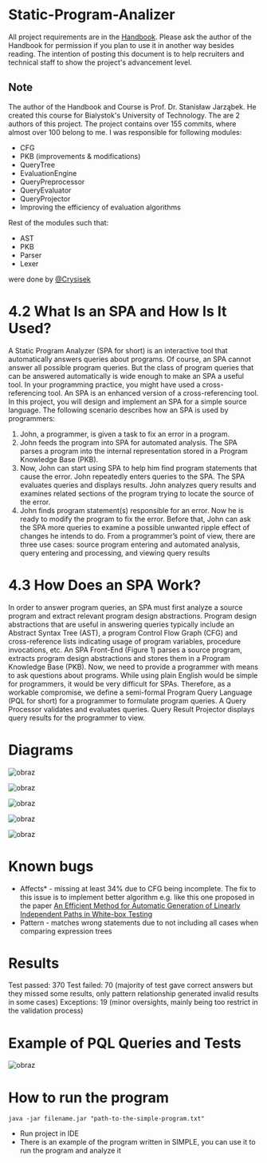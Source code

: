 # Static-Program-Analizer
All project requirements are in the [Handbook](https://github.com/TheYoungBeast/Static-Program-Analizer/blob/master/INF2ATS%20Handbook.pdf).
Please ask the author of the Handbook for permission if you plan to use it in another way besides reading.
The intention of posting this document is to help recruiters and technical staff to show the project's advancement level.

## Note
The author of the Handbook and Course is Prof. Dr. Stanisław Jarząbek. He created this course for Bialystok's University of Technology. 
The are 2 authors of this project. 
The project contains over 155 commits, where almost over 100 belong to me. 
I was responsible for following modules:
- CFG
- PKB (improvements & modifications)
- QueryTree
- EvaluationEngine
- QueryPreprocessor
- QueryEvaluator
- QueryProjector
- Improving the efficiency of evaluation algorithms

Rest of the modules such that:
- AST
- PKB
- Parser
- Lexer

were done by [@Crysisek](https://github.com/Crysisek)

# 4.2 What Is an SPA and How Is It Used?
A Static Program Analyzer (SPA for short) is an interactive tool that automatically answers queries 
about programs. Of course, an SPA cannot answer all possible program queries. But the class of 
program queries that can be answered automatically is wide enough to make an SPA a useful tool. In 
your programming practice, you might have used a cross-referencing tool. An SPA is an enhanced 
version of a cross-referencing tool. In this project, you will design and implement an SPA for a simple 
source language. 
The following scenario describes how an SPA is used by programmers:
1. John, a programmer, is given a task to fix an error in a program.
2. John feeds the program into SPA for automated analysis. The SPA parses a program into the internal 
representation stored in a Program Knowledge Base (PKB).
3. Now, John can start using SPA to help him find program statements that cause the error. John 
repeatedly enters queries to the SPA. The SPA evaluates queries and displays results. John analyzes 
query results and examines related sections of the program trying to locate the source of the error. 
4. John finds program statement(s) responsible for an error. Now he is ready to modify the program
to fix the error. Before that, John can ask the SPA more queries to examine a possible unwanted 
ripple effect of changes he intends to do. 
From a programmer’s point of view, there are three use cases: source program entering and automated 
analysis, query entering and processing, and viewing query results

# 4.3 How Does an SPA Work?
In order to answer program queries, an SPA must first analyze a source program and extract relevant 
program design abstractions. Program design abstractions that are useful in answering queries typically 
include an Abstract Syntax Tree (AST), a program Control Flow Graph (CFG) and cross-reference lists 
indicating usage of program variables, procedure invocations, etc. An SPA Front-End (Figure 1) parses 
a source program, extracts program design abstractions and stores them in a Program Knowledge Base 
(PKB). 
Now, we need to provide a programmer with means to ask questions about programs. While using plain 
English would be simple for programmers, it would be very difficult for SPAs. Therefore, as a workable 
compromise, we define a semi-formal Program Query Language (PQL for short) for a programmer to 
formulate program queries. A Query Processor validates and evaluates queries. Query Result Projector
displays query results for the programmer to view.

# Diagrams

![obraz](https://github.com/TheYoungBeast/Static-Program-Analizer/assets/19922252/b4bf74d3-4730-4605-b7d4-8954f9481f63)

![obraz](https://github.com/TheYoungBeast/Static-Program-Analizer/assets/19922252/617c71de-bca0-4b47-8447-43002280b685)

![obraz](https://github.com/TheYoungBeast/Static-Program-Analizer/assets/19922252/86bd69f1-1f1c-4f8a-acfc-8afe782c5207)

![obraz](https://github.com/TheYoungBeast/Static-Program-Analizer/assets/19922252/a020421e-d3dc-4345-baca-7afedc0d0479)

![obraz](https://github.com/TheYoungBeast/Static-Program-Analizer/assets/19922252/6ca23f4f-da27-4cf3-80c2-7d3f90035e04)

# Known bugs
- Affects* - missing at least 34% due to CFG being incomplete. The fix to this issue is to implement better algorithm e.g. like this one proposed in the paper [An Efficient Method for Automatic Generation of Linearly Independent Paths in White-box Testing](https://www.researchgate.net/publication/282763633_An_Efficient_Method_for_Automatic_Generation_of_Linearly_Independent_Paths_in_White-box_Testing)
- Pattern - matches wrong statements due to not including all cases when comparing expression trees

# Results
Test passed: 370
Test failed: 70 (majority of test gave correct answers but they missed some results, only pattern relationship generated invalid results in some cases)
Exceptions: 19 (minor oversights, mainly being too restrict in the validation process)

# Example of PQL Queries and Tests
![obraz](https://github.com/TheYoungBeast/Static-Program-Analizer/assets/19922252/591deacc-0899-4ee0-b89d-1b6bc24a2304)

# How to run the program

```
java -jar filename.jar "path-to-the-simple-program.txt"
```
- Run project in IDE
- There is an example of the program written in SIMPLE, you can use it to run the program and analyze it
